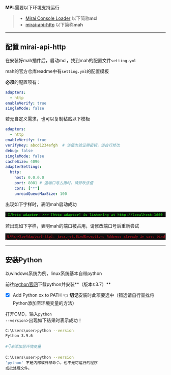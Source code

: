 **MPL**需要以下环境支持运行

> - [Mirai Console Loader](https://github.com/iTXTech/mirai-console-loader) 以下简称**mcl**
> - [mirai-api-http](https://github.com/project-mirai/mirai-api-http) 以下简称**mah**

------

## 配置 mirai-api-http

在安装好mah插件后，启动mcl，找到mah的配置文件<code>setting.yml</code>

mah的官方仓库readme中有<code>setting.yml</code>的配置模板

**必须**的配置项有：

```yaml
adapters:
  - http
enableVerify: true
singleMode: false
```

若无自定义需求，也可以复制粘贴以下模板

```yaml
adapters:
  - http
enableVerify: true
verifyKey: abcd1234efgh  # 该值为验证用密钥，请自行修改
debug: false
singleMode: false
cacheSize: 4096
adapterSettings:
  http:
    host: 0.0.0.0
    port: 8081 # 遇端口号占用时，请修改该值
    cors: ["*"]
    unreadQueueMaxSize: 100

```

出现如下字样时，表明mah启动成功

![mah-success](/user/img/mah-success.png)

若出现如下字样，表明mah的端口被占用，请修改端口号后重新尝试

![mah-success](/user/img/mah-fail.png)

------



## 安装Python

以windows系统为例，linux系统基本自带python

前往[python官网](https://www.python.org/)下载python并安装**（版本≥3.7）**

- [x] Add Python xx to PATH 👈 **切记**安装时此项要选中（错选请自行查找将Python添加至环境变量的方法）

打开CMD，输入<code>python --version</code>>出现如下结果时表示成功！

```bash
C:\Users\user>python --version
Python 3.9.6

#👇未添加至环境变量

C:\Users\user>python --version
'python' 不是内部或外部命令，也不是可运行的程序
或批处理文件。
```

